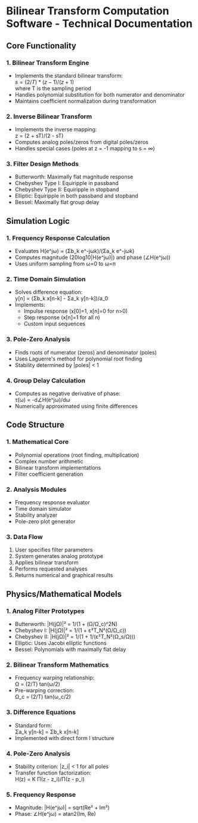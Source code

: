 # Bilinear Transform Computation Software - Technical Documentation

## Core Functionality

### 1. Bilinear Transform Engine
- Implements the standard bilinear transform:  
  $s = (2/T) * (z-1)/(z+1)$  
  where T is the sampling period
- Handles polynomial substitution for both numerator and denominator
- Maintains coefficient normalization during transformation

### 2. Inverse Bilinear Transform
- Implements the inverse mapping:  
  z = (2 + sT)/(2 - sT)
- Computes analog poles/zeros from digital poles/zeros
- Handles special cases (poles at z = -1 mapping to s = ∞)

### 3. Filter Design Methods
- Butterworth: Maximally flat magnitude response
- Chebyshev Type I: Equiripple in passband
- Chebyshev Type II: Equiripple in stopband
- Elliptic: Equiripple in both passband and stopband
- Bessel: Maximally flat group delay

## Simulation Logic

### 1. Frequency Response Calculation
- Evaluates H(e^jω) = (Σb_k e^-jωk)/(Σa_k e^-jωk)
- Computes magnitude (20log10|H(e^jω)|) and phase (∠H(e^jω))
- Uses uniform sampling from ω=0 to ω=π

### 2. Time Domain Simulation
- Solves difference equation:  
  y[n] = (Σb_k x[n-k] - Σa_k y[n-k])/a_0
- Implements:
  - Impulse response (x[0]=1, x[n]=0 for n>0)
  - Step response (x[n]=1 for all n)
  - Custom input sequences

### 3. Pole-Zero Analysis
- Finds roots of numerator (zeros) and denominator (poles)
- Uses Laguerre's method for polynomial root finding
- Stability determined by |poles| < 1

### 4. Group Delay Calculation
- Computes as negative derivative of phase:  
  τ(ω) = -d∠H(e^jω)/dω
- Numerically approximated using finite differences

## Code Structure

### 1. Mathematical Core
- Polynomial operations (root finding, multiplication)
- Complex number arithmetic
- Bilinear transform implementations
- Filter coefficient generation

### 2. Analysis Modules
- Frequency response evaluator
- Time domain simulator
- Stability analyzer
- Pole-zero plot generator

### 3. Data Flow
1. User specifies filter parameters
2. System generates analog prototype
3. Applies bilinear transform
4. Performs requested analyses
5. Returns numerical and graphical results

## Physics/Mathematical Models

### 1. Analog Filter Prototypes
- Butterworth: |H(jΩ)|² = 1/(1 + (Ω/Ω_c)^2N)
- Chebyshev I: |H(jΩ)|² = 1/(1 + ε²T_N²(Ω/Ω_c))
- Chebyshev II: |H(jΩ)|² = 1/(1 + 1/(ε²T_N²(Ω_s/Ω)))
- Elliptic: Uses Jacobi elliptic functions
- Bessel: Polynomials with maximally flat delay

### 2. Bilinear Transform Mathematics
- Frequency warping relationship:  
  Ω = (2/T) tan(ω/2)
- Pre-warping correction:  
  Ω_c = (2/T) tan(ω_c/2)

### 3. Difference Equations
- Standard form:  
  Σa_k y[n-k] = Σb_k x[n-k]
- Implemented with direct form I structure

### 4. Pole-Zero Analysis
- Stability criterion: |z_i| < 1 for all poles
- Transfer function factorization:  
  H(z) = K Π(z - z_i)/Π(z - p_i)

### 5. Frequency Response
- Magnitude: |H(e^jω)| = sqrt(Re² + Im²)
- Phase: ∠H(e^jω) = atan2(Im, Re)

